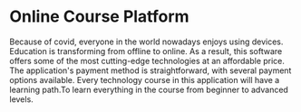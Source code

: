 <h1>Online Course Platform</h1>
Because of covid, everyone in the world nowadays enjoys using devices. Education is transforming from offline to online. As a result, this software offers some of the most cutting-edge technologies at an affordable price. The application's payment method is straightforward, with several payment options available. Every technology course in this application will have a learning path.To learn everything in the course from beginner to advanced levels.
